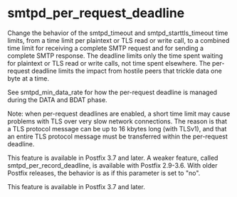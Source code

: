 # smtpd_per_request_deadline 

 Change the behavior of the smtpd_timeout and smtpd_starttls_timeout
time limits, from a time limit per plaintext or TLS read or write
call, to a combined time limit for receiving a complete SMTP request
and for sending a complete SMTP response. The deadline limits only
the time spent waiting for plaintext or TLS read or write calls,
not time spent elsewhere. The per-request deadline limits the impact
from hostile peers that trickle data one byte at a time. 

 See smtpd_min_data_rate for how the per-request deadline is
managed during the DATA and BDAT phase. 

 Note: when per-request deadlines are enabled, a short time limit
may cause problems with TLS over very slow network connections. The
reason is that a TLS protocol message can be up to 16 kbytes long
(with TLSv1), and that an entire TLS protocol message must be
transferred within the per-request deadline. 

 This feature is available in Postfix 3.7 and later. A weaker
feature, called smtpd_per_record_deadline, is available with Postfix
2.9-3.6. With older Postfix releases, the behavior is as if this
parameter is set to "no". 

 This feature is available in Postfix 3.7 and later. 


